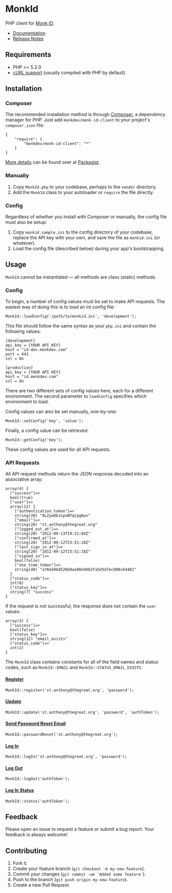 MonkId
======

PHP client for [Monk ID](http://monkid.com).

*   [Documentation](http://monkdev.github.com/monk-id-php/classes/MonkId.html)
*   [Release Notes](https://github.com/monkdev/monk-id-php/wiki/Release-Notes)

Requirements
------------

*   PHP >= 5.2.0
*   [cURL support](http://us.php.net/manual/en/curl.setup.php) (usually
    compiled with PHP by default)

Installation
------------

### Composer

The recommended installation method is through
[Composer](http://getcomposer.org/), a dependency manager for PHP. Just add
`monkdev/monk-id-client` to your project's `composer.json` file:

    {
        "require": {
            "monkdev/monk-id-client": "*"
        }
    }

[More details](http://packagist.org/packages/monkdev/monk-id-client) can be
found over at [Packagist](http://packagist.org).

### Manually

1.  Copy `MonkId.php` to your codebase, perhaps to the `vendor` directory.
2.  Add the `MonkId` class to your autoloader or `require` the file directly.

### Config

Regardless of whether you install with Composer or manually, the config file
must also be setup:

1.  Copy `monkid.sample.ini` to the config directory of your codebase, replace
    the API key with your own, and save the file as `monkid.ini` (or whatever).
2.  Load the config file (described below) during your app's bootstrapping.

Usage
-----

`MonkId` cannot be instantiated — all methods are class (static) methods.

### Config

To begin, a number of config values must be set to make API requests. The
easiest way of doing this is to load an ini config file:

    MonkId::loadConfig('/path/to/monkid.ini', 'development');

This file should follow the same syntax as your `php.ini` and contain the
following values:

    [development]
    api_key = {YOUR API KEY}
    host = "id-dev.monkdev.com"
    port = 443
    ssl = On

    [production]
    api_key = {YOUR API KEY}
    host = "id.monkdev.com"
    ssl = On

There are two different sets of config values here, each for a different
environment. The second parameter to `loadConfig` specifies which
environment to load.

Config values can also be set manually, one-by-one:

    MonkId::setConfig('key', 'value');

Finally, a config value can be retrieved:

    MonkId::getConfig('key');

These config values are used for all API requests.

### API Requests

All API request methods return the JSON response decoded into an associative
array:

    array(4) {
      ["success"]=>
      bool(true)
      ["user"]=>
      array(12) {
        ["authentication_token"]=>
        string(20) "9LZyw8bJspoWTqCpg6wv"
        ["email"]=>
        string(28) "st.anthony@thegreat.org"
        ["logged_out_at"]=>
        string(20) "2012-09-13T19:21:04Z"
        ["confirmed_at"]=>
        string(20) "2012-09-12T23:51:18Z"
        ["last_sign_in_at"]=>
        string(20) "2012-09-12T23:51:18Z"
        ["signed_in"]=>
        bool(false)
        ["one_time_token"]=>
        string(40) "a70a586d526b0ae08e9d63fa5d5d7ec908c64481"
      }
      ["status_code"]=>
      int(0)
      ["status_key"]=>
      string(7) "success"
    }

If the request is not successful, the response does not contain the `user`
values:

    array(3) {
      ["success"]=>
      bool(false)
      ["status_key"]=>
      string(12) "email_exists"
      ["status_code"]=>
      int(2)
    }

The `MonkId` class contains constants for all of the field names and status
codes, such as `MonkId::EMAIL` and `MonkId::STATUS_EMAIL_EXISTS`.

#### [Register](http://monkdev.github.com/monk-id-php/classes/MonkId.html#register)

    MonkId::register('st.anthony@thegreat.org', 'password');

#### [Update](http://monkdev.github.com/monk-id-php/classes/MonkId.html#update)

    MonkId::update('st.anthony@thegreat.org', 'password', 'authToken');

#### [Send Password Reset Email](http://monkdev.github.com/monk-id-php/classes/MonkId.html#passwordReset)

    MonkId::passwordReset('st.anthony@thegreat.org');

#### [Log In](http://monkdev.github.com/monk-id-php/classes/MonkId.html#logIn)

    MonkId::logIn('st.anthony@thegreat.org', 'password');

#### [Log Out](http://monkdev.github.com/monk-id-php/classes/MonkId.html#logOut)

    MonkId::logOut('authToken');

#### [Log In Status](http://monkdev.github.com/monk-id-php/classes/MonkId.html#status)

    MonkId::status('authToken');

Feedback
--------

Please open an issue to request a feature or submit a bug report. Your feedback
is always welcome!

Contributing
------------

1.  Fork it.
2.  Create your feature branch (`git checkout -b my-new-feature`).
3.  Commit your changes (`git commit -am 'Added some feature'`).
4.  Push to the branch (`git push origin my-new-feature`).
5.  Create a new Pull Request.
